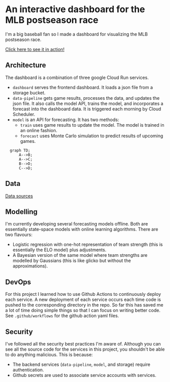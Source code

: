 # An interactive dashboard for the MLB postseason race

I'm a big baseball fan so I made a dashboard for visualizing the MLB postseason race.

[Click here to see it in action!](https://dashboard-5odpqk6ypq-ue.a.run.app/)

## Architecture

The dashboard is a combination of three google Cloud Run services.
- `dashboard` serves the frontend dashboard. It loads a json file from a storage bucket.
- `data-pipeline` gets game results, processes the data, and updates the json file. It also calls the model API, trains the model, and incorporates a forecast into the dashboard data. It is triggered each morning by Cloud Scheduler.
- `model` is an API for forecasting. It has two methods: 
  - `train` uses game results to update the model. The model is trained in an online fashion.
  - `forecast` uses Monte Carlo simulation to predict results of upcoming games.

```mermaid
  graph TD;
      A-->B;
      A-->C;
      B-->D;
      C-->D;
```

## Data

[Data sources](https://github.com/lanej5/mlb/blob/main/data.md)

## Modelling

I'm currently developing several forecasting models offline. Both are essentially state-space models with online learning algorithms. There are two flavours:
- Logistic regression with one-hot representation of team strength (this is essentially the ELO model) plus adjustments.
- A Bayesian version of the same model where team strengths are modelled by Gaussians (this is like glicko but without the approximations).

## DevOps

For this project I learned how to use Github Actions to continuously deploy each service. A new deployment of each service occurs each time code is pushed to the corresponding directory in the repo.  So far this has saved me a lot of time doing simple things so that I can focus on writing better code. See `.github/workflows` for the github action yaml files.

## Security

I've followed all the security best practices I'm aware of. Although you can see all the source code for the services in this project, you shouldn't be able to do anything malicious. This is because:
- The backend services (`data-pipeline`, `model`, and storage) require authentication.
- Github secrets are used to associate service accounts with services.

